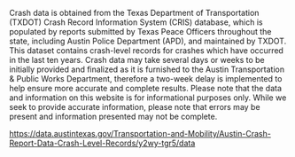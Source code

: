 Crash data is obtained from the Texas Department of Transportation (TXDOT) Crash Record Information System (CRIS) database, which is populated by reports submitted by Texas Peace Officers throughout the state, including Austin Police Department (APD), and maintained by TXDOT.
This dataset contains crash-level records for crashes which have occurred in the last ten years. Crash data may take several days or weeks to be initially provided and finalized as it is furnished to the Austin Transportation & Public Works Department, therefore a two-week delay is implemented to help ensure more accurate and complete results.
Please note that the data and information on this website is for informational purposes only. While we seek to provide accurate information, please note that errors may be present and information presented may not be complete.


https://data.austintexas.gov/Transportation-and-Mobility/Austin-Crash-Report-Data-Crash-Level-Records/y2wy-tgr5/data


